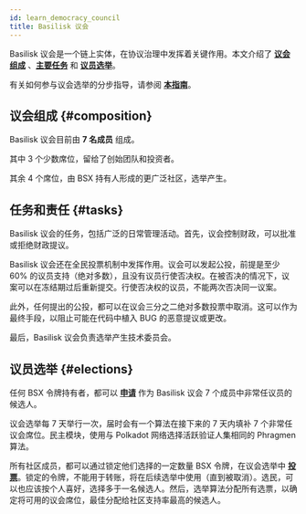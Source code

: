 ```yaml
---
id: learn_democracy_council
title: Basilisk 议会
---
```


Basilisk 议会是一个链上实体，在协议治理中发挥着关键作用。本文介绍了 **[议会组成](#composition)** 、**[主要任务](#tasks)** 和 **[议员选举](#elections)**。

有关如何参与议会选举的分步指导，请参阅 **[本指南](/howto_democracy_council_elections)**。

## 议会组成 {#composition}

Basilisk 议会目前由 **7 名成员** 组成。

其中 3 个少数席位，留给了创始团队和投资者。

其余 4 个席位，由 BSX 持有人形成的更广泛社区，选举产生。

## 任务和责任 {#tasks}

Basilisk 议会的任务，包括广泛的日常管理活动。首先，议会控制财政，可以批准或拒绝财政提议。

Basilisk 议会还在全民投票机制中发挥作用。议会可以发起公投，前提是至少 60% 的议员支持（绝对多数），且没有议员行使否决权。在被否决的情况下，议案可以在冻结期过后重新提交。行使否决权的议员，不能两次否决同一议案。

此外，任何提出的公投，都可以在议会三分之二绝对多数投票中取消。这可以作为最终手段，以阻止可能在代码中植入 BUG 的恶意提议或更改。

最后，Basilisk 议会负责选举产生技术委员会。

## 议员选举 {#elections}

任何 BSX 令牌持有者，都可以 **[申请](/howto_democracy_council_elections)** 作为 Basilisk 议会 7 个成员中非常任议员的候选人。

议会选举每 7 天举行一次，届时会有一个算法在接下来的 7 天内填补 7 个非常任议会席位。民主模块，使用与 Polkadot 网络选择活跃验证人集相同的 Phragmen 算法。

所有社区成员，都可以通过锁定他们选择的一定数量 BSX 令牌，在议会选举中 **[投票](/howto_democracy_council_elections)**。锁定的令牌，不能用于转账，将在后续选举中使用（直到被取消）。选民，可以也应该按个人喜好，选择多于一名候选人。然后，选举算法分配所有选票，以确定将可用的议会席位，最佳分配给社区支持率最高的候选人。
